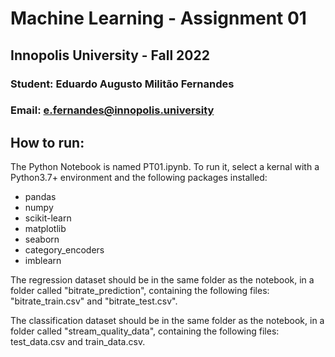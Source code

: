 # Machine Learning - Assignment 01 
## Innopolis University - Fall 2022

### Student: Eduardo Augusto Militão Fernandes
### Email: e.fernandes@innopolis.university

## How to run:
The Python Notebook is named PT01.ipynb. To run it, select a kernal with a Python3.7+ environment and the following packages installed:
- pandas
- numpy
- scikit-learn
- matplotlib
- seaborn
- category_encoders
- imblearn

The regression dataset should be in the same folder as the notebook, in a folder called "bitrate_prediction", containing the following files: "bitrate_train.csv" and "bitrate_test.csv".

The classification dataset should be in the same folder as the notebook, in a folder called "stream_quality_data", containing the following files: test_data.csv and train_data.csv.
